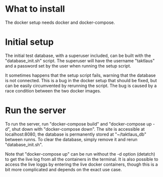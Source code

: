 # What to install
The docker setup needs docker and docker-compose.

# Initial setup
The initial test database, with a superuser included, can be built with the "database_init.sh" script.
The superuser will have the username "taktlaus" and a password set by the user when running the setup script.

It sometimes happens that the setup script fails, warning that the database is not connected. This is a bug in the docker setup that should be fixed, but can be easily circumvented by rerunning the script.
The bug is caused by a race condition between the two docker images.

# Run the server
To run the server, run "docker-compose build" and "docker-compose up -d", shut down with "docker-compose down".
The site is accessible at localhost:8080, the database is permanently stored at "~/taktlaus_db" between runns.
To clear the database, simply remove it and rerun "database_init.sh".

Note that "docker-compose up" can be run without the -d option (detatch) to get the live log from all the containers in the terminal.
It is also possible to access the live loggs by entering the live docker containers, though this is a bit more complicated and depends on the exact use case.
